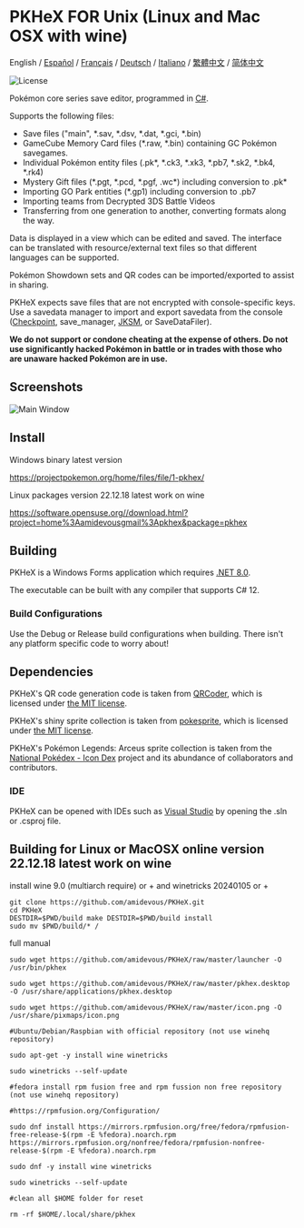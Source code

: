 PKHeX FOR Unix (Linux and Mac OSX with wine)
=====
<div>
  <span>English</span> / <a href=".github/README-es.md">Español</a> / <a href=".github/README-fr.md">Français</a> / <a href=".github/README-de.md">Deutsch</a> / <a href=".github/README-it.md">Italiano</a> / <a href=".github/README-zhHK.md">繁體中文</a> / <a href=".github/README-zh.md">简体中文</a>
</div>

![License](https://img.shields.io/badge/License-GPLv3-blue.svg)

Pokémon core series save editor, programmed in [C#](https://en.wikipedia.org/wiki/C_Sharp_%28programming_language%29).

Supports the following files:
* Save files ("main", \*.sav, \*.dsv, \*.dat, \*.gci, \*.bin)
* GameCube Memory Card files (\*.raw, \*.bin) containing GC Pokémon savegames.
* Individual Pokémon entity files (.pk\*, \*.ck3, \*.xk3, \*.pb7, \*.sk2, \*.bk4, \*.rk4)
* Mystery Gift files (\*.pgt, \*.pcd, \*.pgf, .wc\*) including conversion to .pk\*
* Importing GO Park entities (\*.gp1) including conversion to .pb7
* Importing teams from Decrypted 3DS Battle Videos
* Transferring from one generation to another, converting formats along the way.

Data is displayed in a view which can be edited and saved.
The interface can be translated with resource/external text files so that different languages can be supported.

Pokémon Showdown sets and QR codes can be imported/exported to assist in sharing.

PKHeX expects save files that are not encrypted with console-specific keys. Use a savedata manager to import and export savedata from the console ([Checkpoint](https://github.com/FlagBrew/Checkpoint), save_manager, [JKSM](https://github.com/J-D-K/JKSM), or SaveDataFiler).

**We do not support or condone cheating at the expense of others. Do not use significantly hacked Pokémon in battle or in trades with those who are unaware hacked Pokémon are in use.**

## Screenshots

![Main Window](https://i.imgur.com/HZs37cM.png)

## Install

Windows binary latest version

https://projectpokemon.org/home/files/file/1-pkhex/

Linux packages version 22.12.18 latest work on wine

https://software.opensuse.org//download.html?project=home%3Aamidevousgmail%3Apkhex&package=pkhex

## Building

PKHeX is a Windows Forms application which requires [.NET 8.0](https://dotnet.microsoft.com/download/dotnet/8.0).

The executable can be built with any compiler that supports C# 12.

### Build Configurations

Use the Debug or Release build configurations when building. There isn't any platform specific code to worry about!

## Dependencies

PKHeX's QR code generation code is taken from [QRCoder](https://github.com/codebude/QRCoder), which is licensed under [the MIT license](https://github.com/codebude/QRCoder/blob/master/LICENSE.txt).

PKHeX's shiny sprite collection is taken from [pokesprite](https://github.com/msikma/pokesprite), which is licensed under [the MIT license](https://github.com/msikma/pokesprite/blob/master/LICENSE).

PKHeX's Pokémon Legends: Arceus sprite collection is taken from the [National Pokédex - Icon Dex](https://www.deviantart.com/pikafan2000/art/National-Pokedex-Version-Delta-Icon-Dex-824897934) project and its abundance of collaborators and contributors.

### IDE

PKHeX can be opened with IDEs such as [Visual Studio](https://visualstudio.microsoft.com/downloads/) by opening the .sln or .csproj file.

## Building for Linux or MacOSX online version 22.12.18 latest work on wine

install wine 9.0 (multiarch require) or + and winetricks 20240105 or +

```
git clone https://github.com/amidevous/PKHeX.git
cd PKHeX
DESTDIR=$PWD/build make DESTDIR=$PWD/build install
sudo mv $PWD/build/* /
```

full manual

```
sudo wget https://github.com/amidevous/PKHeX/raw/master/launcher -O /usr/bin/pkhex

sudo wget https://github.com/amidevous/PKHeX/raw/master/pkhex.desktop -O /usr/share/applications/pkhex.desktop

sudo wget https://github.com/amidevous/PKHeX/raw/master/icon.png -O /usr/share/pixmaps/icon.png

#Ubuntu/Debian/Raspbian with official repository (not use winehq repository)

sudo apt-get -y install wine winetricks

sudo winetricks --self-update

#fedora install rpm fusion free and rpm fussion non free repository (not use winehq repository)

#https://rpmfusion.org/Configuration/

sudo dnf install https://mirrors.rpmfusion.org/free/fedora/rpmfusion-free-release-$(rpm -E %fedora).noarch.rpm https://mirrors.rpmfusion.org/nonfree/fedora/rpmfusion-nonfree-release-$(rpm -E %fedora).noarch.rpm

sudo dnf -y install wine winetricks

sudo winetricks --self-update

#clean all $HOME folder for reset

rm -rf $HOME/.local/share/pkhex
```
